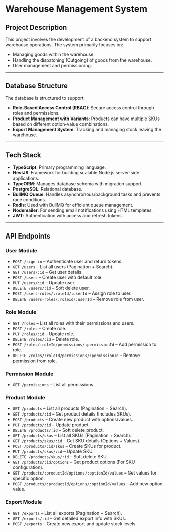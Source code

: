 # Warehouse Management System

## Project Description

This project involves the development of a backend system to support warehouse operations. The system primarily focuses on:

- Managing goods within the warehouse.
- Handling the dispatching (Outgoing) of goods from the warehouse.
- User management and permissioning.

---

## Database Structure

The database is structured to support:

- **Role-Based Access Control (RBAC)**: Secure access control through roles and permissions.
- **Product Management with Variants**: Products can have multiple SKUs based on different option-value combinations.
- **Export Management System**: Tracking and managing stock leaving the warehouse.

---

## Tech Stack

- **TypeScript**: Primary programming language.
- **NestJS**: Framework for building scalable Node.js server-side applications.
- **TypeORM**: Manages database schema with migration support.
- **PostgreSQL**: Relational database.
- **BullMQ Queue**: Handles asynchronous/background tasks and prevents race conditions.
- **Redis**: Used with BullMQ for efficient queue management.
- **Nodemailer**: For sending email notifications using HTML templates.
- **JWT**: Authentication with access and refresh tokens.
  
---

## API Endpoints

### User Module
- `POST /sign-in` – Authenticate user and return tokens.
- `GET /users` – List all users (Pagination + Search).
- `GET /users/:id` – Get user details.
- `POST /users` – Create user with default role.
- `PUT /users/:id` – Update user.
- `DELETE /users/:id` – Soft delete user.
- `POST /users-roles/:roleId/:userId` – Assign role to user.
- `DELETE /users-roles/:roleId/:userId` – Remove role from user.

### Role Module
- `GET /roles` – List all roles with their permissions and users.
- `POST /roles` – Create role.
- `PUT /roles/:id` – Update role.
- `DELETE /roles/:id` – Delete role.
- `POST /roles/:roleId/permissions/:permissionId` – Add permission to role.
- `DELETE /roles/:roleId/permissions/:permissionId` – Remove permission from role.

### Permission Module
- `GET /permissions` – List all permissions.

### Product Module
- `GET /products` – List all products (Pagination + Search).
- `GET /products/:id` – Get product details (Includes SKUs).
- `POST /products` – Create new product with options/values.
- `PUT /products/:id` – Update product.
- `DELETE /products/:id` – Soft delete product.
- `GET /products/skus` – List all SKUs (Pagination + Search).
- `GET /products/skus/:id` – Get SKU details (Options + Values).
- `POST /products/:id/skus` – Create SKUs for product.
- `PUT /products/skus/:id` – Update SKU.
- `DELETE /products/skus/:id` – Soft delete SKU.
- `GET /products/:id/options` – Get product options (For SKU configuration).
- `GET /products/:productId/options/:optionId/values` – Get values for specific option.
- `POST /products/:productId/options/:optionId/values` – Add new option value.

### Export Module
- `GET /exports` – List all exports (Pagination + Search).
- `GET /exports/:id` – Get detailed export info with SKUs.
- `POST /exports` – Create new export and update stock levels.

